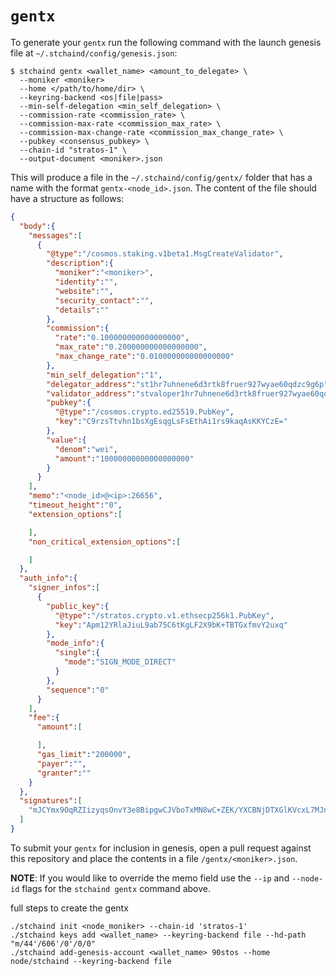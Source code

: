 # `gentx`

To generate your `gentx` run the following command with the launch genesis file at `~/.stchaind/config/genesis.json`:

```
$ stchaind gentx <wallet_name> <amount_to_delegate> \
  --moniker <moniker>
  --home </path/to/home/dir> \
  --keyring-backend <os|file|pass>
  --min-self-delegation <min_self_delegation> \
  --commission-rate <commission_rate> \
  --commission-max-rate <commission_max_rate> \
  --commission-max-change-rate <commission_max_change_rate> \
  --pubkey <consensus_pubkey> \
  --chain-id "stratos-1" \
  --output-document <moniker>.json
```

This will produce a file in the `~/.stchaind/config/gentx/` folder that has a name with the format `gentx-<node_id>.json`. The content of the file should have a structure as follows:

```json
{
  "body":{
    "messages":[
      {
        "@type":"/cosmos.staking.v1beta1.MsgCreateValidator",
        "description":{
          "moniker":"<moniker>",
          "identity":"",
          "website":"",
          "security_contact":"",
          "details":""
        },
        "commission":{
          "rate":"0.100000000000000000",
          "max_rate":"0.200000000000000000",
          "max_change_rate":"0.010000000000000000"
        },
        "min_self_delegation":"1",
        "delegator_address":"st1hr7uhnene6d3rtk8fruer927wyae60qdzc9g6p",
        "validator_address":"stvaloper1hr7uhnene6d3rtk8fruer927wyae60qd45vgx2",
        "pubkey":{
          "@type":"/cosmos.crypto.ed25519.PubKey",
          "key":"C9rzsTtvhn1bsXgEsqgLsFsEthAi1rs9kaqAsKKYCzE="
        },
        "value":{
          "denom":"wei",
          "amount":"10000000000000000000"
        }
      }
    ],
    "memo":"<node_id>@<ip>:26656",
    "timeout_height":"0",
    "extension_options":[

    ],
    "non_critical_extension_options":[

    ]
  },
  "auth_info":{
    "signer_infos":[
      {
        "public_key":{
          "@type":"/stratos.crypto.v1.ethsecp256k1.PubKey",
          "key":"Apm12YRlaJiuL9ab75C6tKgLF2X9bK+TBTGxfmvY2uxq"
        },
        "mode_info":{
          "single":{
            "mode":"SIGN_MODE_DIRECT"
          }
        },
        "sequence":"0"
      }
    ],
    "fee":{
      "amount":[

      ],
      "gas_limit":"200000",
      "payer":"",
      "granter":""
    }
  },
  "signatures":[
    "mJCYmx9OqRZIizyqsOnvY3e8BipgwCJVboTxMN8wC+ZEK/YXCBNjDTXGlKVcxL7MJn/b6jlFeQqjoRhmGsn14wA="
  ]
}
```

To submit your `gentx` for inclusion in genesis, open a pull request against this repository and place the contents in a file `/gentx/<moniker>.json`.

__**NOTE**__: If you would like to override the memo field use the `--ip` and `--node-id` flags for the `stchaind gentx` command above.

full steps to create the gentx
```
./stchaind init <node_moniker> --chain-id 'stratos-1' 
./stchaind keys add <wallet_name> --keyring-backend file --hd-path "m/44'/606'/0'/0/0"
./stchaind add-genesis-account <wallet_name> 90stos --home node/stchaind --keyring-backend file
```